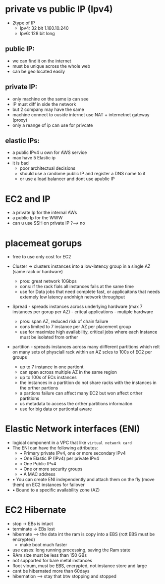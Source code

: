 # private vs public IP (Ipv4)
 - 2type of IP
     - Ipv4: 32 bit 1.160.10.240
     - Ipv6: 128 bit long
## public IP:
 - we can find it on the internet
 - must be unique across the whole web
 - can be geo located easily
## private IP:
 - only machine on the same ip can see
 - IP must diff in side the network
 - but 2 company may have the same
 - machine connect to ouside internet use NAT + internetnet gateway (proxy)
 - only a reange of ip can use for privcate
## elastic IPs:
 - a public IPv4 u own for AWS service
 - max have 5 Elastic ip
 - it is bad
     - poor architectual decisions
     - should use a randome public IP and register a DNS name to it
     - or use a load balancer and dont use apublic IP
# EC2 and IP
 - a private Ip for the internal AWs
 - a public Ip for the WWW
 - can u use SSH on private IP ?--> no
# placemeat gorups
 - free to use only cost for EC2
 - Cluster -> clusters instances into a low-latency group in a single AZ (same rack or hardware)
     - pros: great network 10Gbps
     - cons: if the rack fials all instances fails at the same time
     - use for Data jobs that need complete fast, or applicaitons that needs extemely low latency andnhigh network throughput
  
 - Spread - spreads instances across underlying hardware (max 7 instances per gorup per AZ) - critcal applications - mutiple hardware
     - pros: span AZ, reduced risk of chain failure
     - cons limited to 7 instance per AZ per placement group
     - use for maximize high availability, critical jobs where each Instance must be isolated from orther
 - partition - spreads instances across many diifferent partitions which relt on many sets of physciall rack within an AZ scles to 100s of EC2 per groups
     - up to 7 instance in one partiont
     - can span across multiple AZ in the same region
     - up to 100s of ECs instances
     - the instances in a partition do not share racks with the instances in the orther partions
     - a partions failure can affect many EC2 but won affect orther partitions
     - us metadata to access the orther partitions informaiton
     - use for big data or partiontal aware
# Elastic Network interfaces (ENI)
 - logical component in a VPC that like `virtual network card`
 - The ENI can have the following attributes:
   - • Primary private IPv4, one or more secondary IPv4
   - • One Elastic IP (IPv4) per private IPv4
   - • One Public IPv4
   - • One or more security groups
   - • A MAC address
  - • You can create ENI independently and attach them on the fly (move them) on EC2 instances for failover
  - • Bound to a specific availability zone (AZ) 
# EC2 Hibernate
 - stop -> EBs is intact
 - terminate -> EBs lost
 - hibernate --> the data int the ram is copy into a EBS (rott EBS must be encrypted)
   - make boot much faster
 - use cases: long running processing, saving the Ram state
 - RAm size must be less than 150 GBs
 - not supported for bare metal instances
 - Root vloum, must be EBS, encrypted, not instance store and large
 - cant be hibernated more than 60days
 - hibernation --> stay that btw stopping and stopped 
